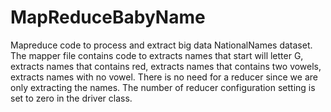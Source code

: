 # MapReduceBabyName
Mapreduce code to process and extract big data NationalNames dataset. 
The mapper file contains code to extracts names that start will letter G, extracts names that contains red, extracts names that contains two vowels, extracts names with no vowel.
There is no need for a reducer since we are only extracting the names. The number of reducer configuration setting is set to zero in the driver class.
